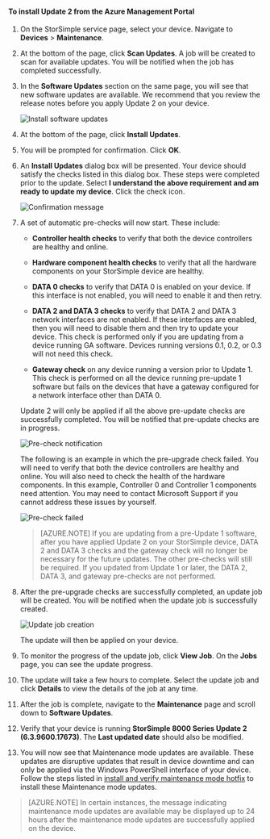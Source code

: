 <!--author=alkohli last changed: 01/11/16-->

#### To install Update 2 from the Azure Management Portal

1. On the StorSimple service page, select your device. Navigate to **Devices** > **Maintenance**.

2. At the bottom of the page, click **Scan Updates**. A job will be created to scan for available updates. You will be notified when the job has completed successfully.

3. In the **Software Updates** section on the same page, you will see that new software updates are available. We recommend that you review the release notes before you apply Update 2 on your device.

    ![Install software updates](./media/storsimple-install-update2-via-portal/InstallUpdate12_11M.png)

4. At the bottom of the page, click **Install Updates**.

5. You will be prompted for confirmation. Click **OK**.

6. An **Install Updates** dialog box will be presented. Your device should satisfy the checks listed in this dialog box. These steps were completed prior to the update. Select **I understand the above requirement and am ready to update my device**. Click the check icon.

    ![Confirmation message](./media/storsimple-install-update2-via-portal/InstallUpdate12_2M.png)

7. A set of automatic pre-checks will now start. These include:

	- **Controller health checks** to verify that both the device controllers are healthy and online.
	
	- **Hardware component health checks** to verify that all the hardware components on your StorSimple device are healthy.
	
	- **DATA 0 checks** to verify that DATA 0 is enabled on your device. If this interface is not enabled, you will need to enable it and then retry.
	
	- **DATA 2 and DATA 3 checks** to verify that DATA 2 and DATA 3 network interfaces are not enabled. If these interfaces are enabled, then you will need to disable them and then try to update your device. This check is performed only if you are updating from a device running GA software. Devices running versions 0.1, 0.2, or 0.3 will not need this check.
	
	- **Gateway check** on any device running a version prior to Update 1. This check is performed on all the device running pre-update 1 software but fails on the devices that have a gateway configured for a network interface other than DATA 0.
 
	Update 2 will only be applied if all the above pre-update checks are successfully completed. You will be notified that pre-update checks are in progress.
  
    ![Pre-check notification](./media/storsimple-install-update2-via-portal/InstallUpdate12_3M.png)

    The following is an example in which the pre-upgrade check failed. You will need to verify that both the device controllers are healthy and online. You will also need to check the health of the hardware components. In this example, Controller 0 and Controller 1 components need attention. You may need to contact Microsoft Support if you cannot address these issues by yourself.

   	 ![Pre-check failed](./media/storsimple-install-update2-via-portal/HCS_PreUpgradeChecksFailed-include.png)

	
	> [AZURE.NOTE] If you are updating from a pre-Update 1 software, after you have applied Update 2 on your StorSimple device, DATA 2 and DATA 3 checks and the gateway check will no longer be necessary for the future updates. The other pre-checks will still be required. If you updated from Update 1 or later, the DATA 2, DATA 3, and gateway pre-checks are not performed.


8. After the pre-upgrade checks are successfully completed, an update job will be created. You will be notified when the update job is successfully created.
 
    ![Update job creation](./media/storsimple-install-update2-via-portal/InstallUpdate12_44M.png)

    The update will then be applied on your device.
 
9. To monitor the progress of the update job, click **View Job**. On the **Jobs** page, you can see the update progress. 
    
10. The update will take a few hours to complete. Select the update job and click **Details** to view the details of the job at any time.
  
11. After the job is complete, navigate to the **Maintenance** page and scroll down to **Software Updates**.

12. Verify that your device is running **StorSimple 8000 Series Update 2 (6.3.9600.17673)**. The **Last updated date** should also be modified.


13. You will now see that Maintenance mode updates are available. These updates are disruptive updates that result in device downtime and can only be applied via the Windows PowerShell interface of your device. Follow the steps listed in [install and verify maintenance mode hotfix](#to-install-and-verify-maintenance-mode-hotfix) to install these Maintenance mode updates.

> [AZURE.NOTE] In certain instances, the message indicating maintenance mode updates are available may be displayed up to 24 hours after the maintenance mode updates are successfully applied on the device.  


